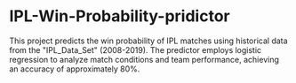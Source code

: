 # IPL-Win-Probability-pridictor
This project predicts the win probability of IPL matches using historical data from the "IPL_Data_Set" (2008-2019). The predictor employs logistic regression to analyze match conditions and team performance, achieving an accuracy of approximately 80%.

